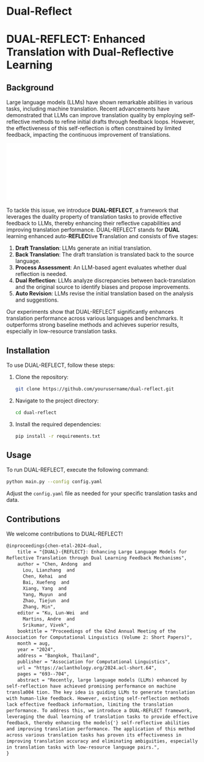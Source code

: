 # Dual-Reflect

# DUAL-REFLECT: Enhanced Translation with Dual-Reflective Learning

## Background

Large language models (LLMs) have shown remarkable abilities in various tasks, including machine translation. Recent advancements have demonstrated that LLMs can improve translation quality by employing self-reflective methods to refine initial drafts through feedback loops. However, the effectiveness of this self-reflection is often constrained by limited feedback, impacting the continuous improvement of translations.

![DUAL-REFLECT Process](intro-main-v2.pdf)

To tackle this issue, we introduce **DUAL-REFLECT**, a framework that leverages the duality property of translation tasks to provide effective feedback to LLMs, thereby enhancing their reflective capabilities and improving translation performance. DUAL-REFLECT stands for **DUAL** learning enhanced auto-**REFLEC**tive **T**ranslation and consists of five stages:

1. **Draft Translation**: LLMs generate an initial translation.
2. **Back Translation**: The draft translation is translated back to the source language.
3. **Process Assessment**: An LLM-based agent evaluates whether dual reflection is needed.
4. **Dual Reflection**: LLMs analyze discrepancies between back-translation and the original source to identify biases and propose improvements.
5. **Auto Revision**: LLMs revise the initial translation based on the analysis and suggestions.

Our experiments show that DUAL-REFLECT significantly enhances translation performance across various languages and benchmarks. It outperforms strong baseline methods and achieves superior results, especially in low-resource translation tasks.

## Installation

To use DUAL-REFLECT, follow these steps:

1. Clone the repository:
   ```bash
   git clone https://github.com/yourusername/dual-reflect.git
   ```

2. Navigate to the project directory:
   ```bash
   cd dual-reflect
   ```

3. Install the required dependencies:
   ```bash
   pip install -r requirements.txt
   ```

## Usage

To run DUAL-REFLECT, execute the following command:

```bash
python main.py --config config.yaml
```

Adjust the `config.yaml` file as needed for your specific translation tasks and data.

## Contributions

We welcome contributions to DUAL-REFLECT! 

```
@inproceedings{chen-etal-2024-dual,
    title = "{DUAL}-{REFLECT}: Enhancing Large Language Models for Reflective Translation through Dual Learning Feedback Mechanisms",
    author = "Chen, Andong  and
      Lou, Lianzhang  and
      Chen, Kehai  and
      Bai, Xuefeng  and
      Xiang, Yang  and
      Yang, Muyun  and
      Zhao, Tiejun  and
      Zhang, Min",
    editor = "Ku, Lun-Wei  and
      Martins, Andre  and
      Srikumar, Vivek",
    booktitle = "Proceedings of the 62nd Annual Meeting of the Association for Computational Linguistics (Volume 2: Short Papers)",
    month = aug,
    year = "2024",
    address = "Bangkok, Thailand",
    publisher = "Association for Computational Linguistics",
    url = "https://aclanthology.org/2024.acl-short.64",
    pages = "693--704",
    abstract = "Recently, large language models (LLMs) enhanced by self-reflection have achieved promising performance on machine transla004 tion. The key idea is guiding LLMs to generate translation with human-like feedback. However, existing self-reflection methods lack effective feedback information, limiting the translation performance. To address this, we introduce a DUAL-REFLECT framework, leveraging the dual learning of translation tasks to provide effective feedback, thereby enhancing the models{'} self-reflective abilities and improving translation performance. The application of this method across various translation tasks has proven its effectiveness in improving translation accuracy and eliminating ambiguities, especially in translation tasks with low-resource language pairs.",
}
```
